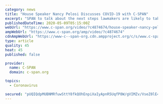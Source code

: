 ```yaml
---
category: news
title: "House Speaker Nancy Pelosi Discusses COVID-19 with C-SPAN"
excerpt: "SPAN to talk about the next steps lawmakers are likely to take to address the ongoing COVID-19 pandemic."
publishedDateTime: 2020-05-09T05:15:00Z
webUrl: "https://www.c-span.org/video/?c4874674/house-speaker-nancy-pelosi-discusses-covid-19-span"
ampWebUrl: "https://www.c-span.org/amp/video/?c4874674"
cdnAmpWebUrl: "https://www-c--span-org.cdn.ampproject.org/c/s/www.c-span.org/amp/video/?c4874674"
type: article
quality: 45
heat: 45
published: false

provider:
  name: C-SPAN
  domain: c-span.org

topics:
  - Coronavirus

secured: "pUQIQdpMUBNMRfuwSttY8fkQOhEnpiXaIyApnR5UqfP8W/gVIMZv/VseZ0lE4rj5vCMbMOqOEsX0SjeDr0l1c9jRDwF1MMH0MAuNPaqUL2YscOJ/q1Yohw2DrW1xOsLFHW/sf4V4p5PjOF8rq1ooiSMr8kVVg8NYZJ0g7TRUaKUbaOj4fskpwsWCIp1py9OdMZaDhskmuIibmqURhKS4u008Jk5z7LM7QW8YMN71s5WYwgWZI1/EgZhctmOvxu89IO2U2ZQtCDVQ8D5v4QZhm5s53D7qJQZ6MJtymp+M9/aQO4UF0fGg1KTYQ++Sb2XC;BLn0Zfc4aq6sXxrVnu81xw=="
---
```


